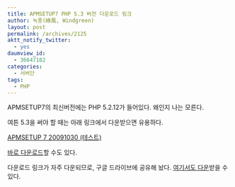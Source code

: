 ```yaml
---
title: APMSETUP7 PHP 5.3 버전 다운로드 링크
author: 녹풍(綠風, Windgreen)
layout: post
permalink: /archives/2125
aktt_notify_twitter:
  - yes
daumview_id:
  - 36647182
categories:
  - 서버단
tags:
  - PHP
---
```

APMSETUP7의 최신버전에는 PHP 5.2.12가 들어있다. 왜인지 나는 모른다.

여튼 5.3을 써야 할 때는 아래 링크에서 다운받으면 유용하다.

[APMSETUP 7 20091030 (테스트)][1]

[바로 다운로드][2]할 수도 있다.

다운로드 링크가 자주 다운되므로, 구글 드라이브에 공유해 놨다. [여기서도 다운][3]받을 수 있다.

 [1]: http://apmsetup.kldp.net/projects/apmsetup/download/note/3075
 [2]: http://apmsetup.kldp.net/projects/apmsetup/download/5403?filename=APMSETUP7_2009103000.exe
 [3]: https://docs.google.com/file/d/0B1y-xjZYE3AqT1pyMnVra0ItRHM/edit